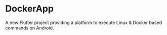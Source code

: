 # DockerApp

A new Flutter project providing a platform to execute Linux & Docker based commands on Android.

